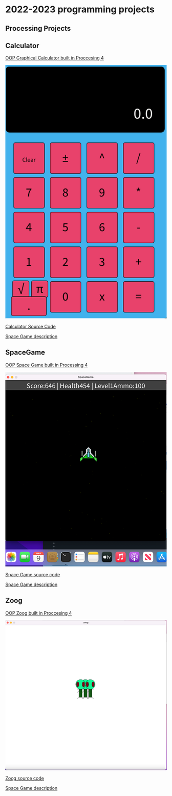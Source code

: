 # 2022-2023 programming projects

## Processing Projects

## Calculator


[OOP Graphical Calculator built in Proccesing 4]()

![Running Calculator](https://github.com/Ptangytang23/programmingportfolio/blob/main/images/calc.png)

[Calculator Source Code](https://github.com/Ptangytang23/programmingportfolio/tree/main/src/calc)

[Space Game description](https://github.com/Ptangytang23/programmingportfolio/blob/main/src/calc/Calculator%20description) 

## SpaceGame


[OOP Space Game built in Processing 4]()

![Runnning Space game](https://github.com/Ptangytang23/programmingportfolio/blob/main/images/SpaceGame.png)

[Space Game source code](https://github.com/Ptangytang23/programmingportfolio/tree/main/src/Space%20Game)

[Space Game description](https://github.com/Ptangytang23/programmingportfolio/blob/main/src/Space%20Game/Space%20Game%20desciption)

## Zoog

[OOP Zoog built in Proccesing 4]()

![Running Zoog](https://github.com/Ptangytang23/programmingportfolio/blob/main/images/Zoog.png)

[Zoog source code]()

[Space Game description]()



